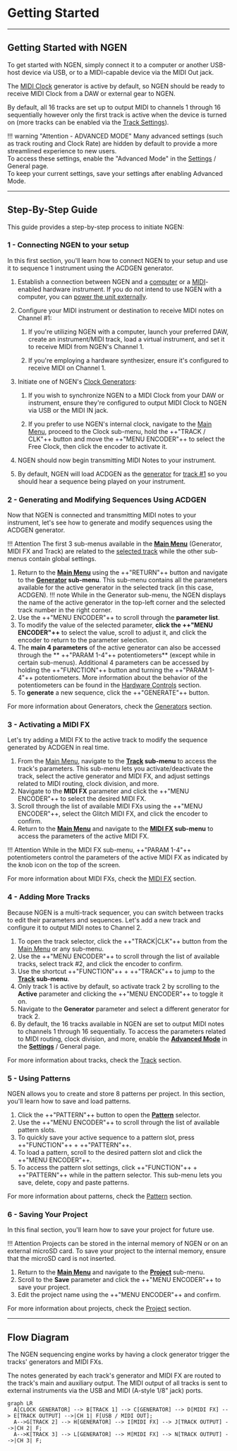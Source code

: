 # Getting Started

---

## Getting Started with NGEN

To get started with NGEN, simply connect it to a computer or another USB-host device via USB, or to a MIDI-capable device via the MIDI Out jack.

The [MIDI Clock](clockgen.md#midi-clock) generator is active by default, so NGEN should be ready to receive MIDI Clock from a DAW or external gear to NGEN. 

By default, all 16 tracks are set up to output MIDI to channels 1 through 16 sequentially however only the first track is active when the device is turned on (more tracks can be enabled via the [Track Settings](track.md#track-settings)). 


!!! warning "Attention - ADVANCED MODE"
      Many advanced settings (such as track routing and Clock Rate) are hidden by default to provide a more streamlined experience to new users.   
      To access these settings, enable the "Advanced Mode" in the [Settings](settings.md) / General page.  
      To keep your current settings, save your settings after enabling Advanced Mode.

---


## Step-By-Step Guide

This guide provides a step-by-step process to initiate NGEN:

### 1 - Connecting NGEN to your setup

In this first section, you'll learn how to connect NGEN to your setup and use it to sequence 1 instrument using the ACDGEN generator.

1. Establish a connection between NGEN and a [computer](setup.md#connecting-via-usb) or a [MIDI](setup.md#connecting-via-midi)-enabled hardware instrument. If you do not intend to use NGEN with a computer, you can [power the unit externally](setup.md#powering-ngen-externally).

2. Configure your MIDI instrument or destination to receive MIDI notes on Channel #1:

      1. If you're utilizing NGEN with a computer, launch your preferred DAW, create an instrument/MIDI track, load a virtual instrument, and set it to receive MIDI from NGEN's Channel 1.

      2. If you're employing a hardware synthesizer, ensure it's configured to receive MIDI on Channel 1.

3. Initiate one of NGEN's [Clock Generators](clockgen.md):

      1. If you wish to synchronize NGEN to a MIDI Clock from your DAW or instrument, ensure they're configured to output MIDI Clock to NGEN via USB or the MIDI IN jack.
      
      2. If you prefer to use NGEN's internal clock, navigate to the [Main Menu](menunavigation.md#main-menu), proceed to the Clock sub-menu, hold the ++"TRACK / CLK"++ button and move the ++"MENU ENCODER"++ to select the Free Clock, then click the encoder to activate it.

4. NGEN should now begin transmitting MIDI Notes to your instrument.

5. By default, NGEN will load ACDGEN as the [generator](generators.md) for [track #1](track.md) so you should hear a sequence being played on your instrument.

### 2 - Generating and Modifying Sequences Using ACDGEN

Now that NGEN is connected and transmitting MIDI notes to your instrument, let's see how to generate and modify sequences using the ACDGEN generator.

!!! Attention
      The first 3 sub-menus available in the **[Main Menu](menunavigation.md#main-menu)** (Generator, MIDI FX and Track) are related to the [selected track](track.md) while the other sub-menus contain global settings.

1. Return to the **[Main Menu](menunavigation.md#main-menu)** using the ++"RETURN"++ button and navigate to the **[Generator](generators.md) sub-menu**. This sub-menu contains all the parameters available for the active generator in the selected track (in this case, ACDGEN).
!!! note
      While in the Generator sub-menu, the NGEN displays the name of the active generator in the top-left corner and the selected track number in the right corner.
1. Use the ++"MENU ENCODER"++ to scroll through the **parameter list**. 
2. To modify the value of the selected parameter, **click the ++"MENU ENCODER"++** to select the value, scroll to adjust it, and click the encoder to return to the parameter selection.
3. The **main 4 parameters** of the active generator can also be accessed through the ** ++"PARAM 1-4"++ potentiometers** (except while in certain sub-menus). Additional 4 parameters can be accessed by holding the ++"FUNCTION"++ button and turning the ++"PARAM 1-4"++ potentiometers. More information about the behavior of the potentiometers can be found in the [Hardware Controls](hardwarecontrols.md#knobs) section.
4. To **generate** a new sequence, click the ++"GENERATE"++ button.

For more information about Generators, check the [Generators](generators.md) section.

### 3 - Activating a MIDI FX

Let's try adding a MIDI FX to the active track to modify the sequence generated by ACDGEN in real time.

1. From the [Main Menu](menunavigation.md#main-menu), navigate to the **[Track](track.md) sub-menu** to access the track's parameters. This sub-menu lets you activate/deactivate the track, select the active generator and MIDI FX, and adjust settings related to MIDI routing, clock division, and more.
2. Navigate to the **MIDI FX** parameter and click the ++"MENU ENCODER"++ to select the desired MIDI FX.
3. Scroll through the list of available MIDI FXs using the ++"MENU ENCODER"++, select the Glitch MIDI FX, and click the encoder to confirm.
4. Return to the **[Main Menu](menunavigation.md#main-menu)** and navigate to the **[MIDI FX](midifx.md) sub-menu** to access the parameters of the active MIDI FX.

!!! Attention
      While in the MIDI FX sub-menu, ++"PARAM 1-4"++ potentiometers control the parameters of the active MIDI FX as indicated by the knob icon on the top of the screen.

For more information about MIDI FXs, check the [MIDI FX](midifx.md) section.

### 4 - Adding More Tracks

Because NGEN is a multi-track sequencer, you can switch between tracks to edit their parameters and sequences.
Let's add a new track and configure it to output MIDI notes to Channel 2.

1. To open the track selector, click the ++"TRACK|CLK"++ button from the [Main Menu](menunavigation.md#main-menu) or any sub-menu.
2. Use the ++"MENU ENCODER"++ to scroll through the list of available tracks, select track #2, and click the encoder to confirm.
3. Use the shortcut ++"FUNCTION"++ + ++"TRACK"++ to jump to the **[Track](track.md) sub-menu**.
4. Only track 1 is active by default, so activate track 2 by scrolling to the **Active** parameter and clicking the ++"MENU ENCODER"++ to toggle it on.
5. Navigate to the **Generator** parameter and select a different generator for track 2.
6. By default, the 16 tracks available in NGEN are set to output MIDI notes to channels 1 through 16 sequentially. To access the parameters related to MIDI routing, clock division, and more, enable the **[Advanced Mode](settings.md)** in the **[Settings](settings.md)** / General page.

For more information about tracks, check the [Track](track.md) section.

### 5 - Using Patterns

NGEN allows you to create and store 8 patterns per project. In this section, you'll learn how to save and load patterns.

1. Click the ++"PATTERN"++ button to open the **[Pattern](pattern.md)** selector.
2. Use the ++"MENU ENCODER"++ to scroll through the list of available pattern slots.
3. To quickly save your active sequence to a pattern slot, press ++"FUNCTION"++ + ++"PATTERN"++.
4. To load a pattern, scroll to the desired pattern slot and click the ++"MENU ENCODER"++.
5. To access the pattern slot settings, click ++"FUNCTION"++ + ++"PATTERN"++ while in the pattern selector. This sub-menu lets you save, delete, copy and paste patterns.

For more information about patterns, check the [Pattern](pattern.md) section.

### 6 - Saving Your Project

In this final section, you'll learn how to save your project for future use.

!!! Attention
      Projects can be stored in the internal memory of NGEN or on an external microSD card. To save your project to the internal memory, ensure that the microSD card is not inserted.

1. Return to the **[Main Menu](menunavigation.md#main-menu)** and navigate to the **[Project](projects.md)** sub-menu.
2. Scroll to the **Save** parameter and click the ++"MENU ENCODER"++ to save your project.
3. Edit the project name using the ++"MENU ENCODER"++ and confirm.

For more information about projects, check the [Project](projects.md) section.

---


<div class="forced-pb"></div>

## Flow Diagram

The NGEN sequencing engine works by having a clock generator trigger the tracks' generators and MIDI FXs.

The notes generated by each track's generator and MIDI FX are routed to the track's main and auxiliary output. The MIDI output of all tracks is sent to external instruments via the USB and MIDI (A-style 1/8" jack) ports.

``` mermaid
graph LR
  A[CLOCK GENERATOR] --> B[TRACK 1] --> C[GENERATOR] --> D[MIDI FX] --> E[TRACK OUTPUT] -->|CH 1| F[USB / MIDI OUT];
  A-->G[TRACK 2] --> H[GENERATOR] --> I[MIDI FX] --> J[TRACK OUTPUT] -->|CH 2| F;
  A-->K[TRACK 3] --> L[GENERATOR] --> M[MIDI FX] --> N[TRACK OUTPUT] -->|CH 3| F;
```
